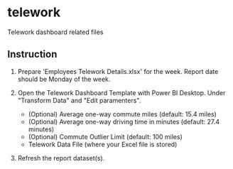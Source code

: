 # telework
Telework dashboard related files


## Instruction

1. Prepare 'Employees Telework Details.xlsx' for the week.  Report date should be Monday of the week.

2. Open the Telework Dashboard Template with Power BI Desktop.  Under "Transform Data" and "Edit paramenters".
   - (Optional) Average one-way commute miles (default: 15.4 miles)
   - (Optional) Average one-way driving time in minutes (default: 27.4 minutes)
   - (Optional) Commute Outlier Limit (default: 100 miles)
   - Telework Data File (where your Excel file is stored)
      
3. Refresh the report dataset(s).
